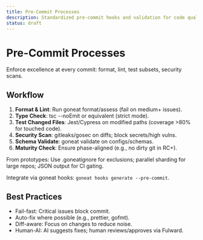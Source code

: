```yaml
---
title: Pre-Commit Processes
description: Standardized pre-commit hooks and validation for code quality and security.
status: draft
---
```


# Pre-Commit Processes

Enforce excellence at every commit: format, lint, test subsets, security scans.

## Workflow

1. **Format & Lint**: Run goneat format/assess (fail on medium+ issues).
2. **Type Check**: tsc --noEmit or equivalent (strict mode).
3. **Test Changed Files**: Jest/Cypress on modified paths (coverage >80% for touched code).
4. **Security Scan**: gitleaks/gosec on diffs; block secrets/high vulns.
5. **Schema Validate**: goneat validate on configs/schemas.
6. **Maturity Check**: Ensure phase-aligned (e.g., no dirty git in RC+).

From prototypes: Use .goneatignore for exclusions; parallel sharding for large repos; JSON output for CI gating.

Integrate via goneat hooks: `goneat hooks generate --pre-commit`.

## Best Practices

- Fail-fast: Critical issues block commit.
- Auto-fix where possible (e.g., prettier, gofmt).
- Diff-aware: Focus on changes to reduce noise.
- Human-AI: AI suggests fixes; human reviews/approves via Fulward.
